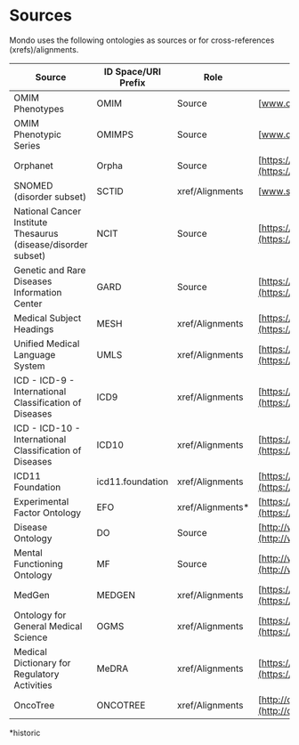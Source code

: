 ---
---
# Sources

Mondo uses the following ontologies as sources or for cross-references (xrefs)/alignments.

Source | ID Space/URI Prefix | Role | Website
--- | --- | --- | ---
OMIM Phenotypes | OMIM | Source | [www.omim.org](https://www.omim.org/) 
OMIM Phenotypic Series | OMIMPS | Source | [www.omim.org](https://www.omim.org/)
Orphanet | Orpha | Source | [https://www.orpha.net/consor/cgi-bin/index.php](https://www.orpha.net/consor/cgi-bin/index.php)
SNOMED (disorder subset) | SCTID | xref/Alignments | [www.snomed.org](http://www.snomed.org/)
National Cancer Institute Thesaurus (disease/disorder subset) | NCIT |Source | [https://ncit.nci.nih.gov/ncitbrowser/](https://ncit.nci.nih.gov/ncitbrowser/)
Genetic and Rare Diseases Information Center | GARD | Source |[https://rarediseases.info.nih.gov/](https://rarediseases.info.nih.gov/)
Medical Subject Headings | MESH | xref/Alignments | [https://id.nlm.nih.gov/mesh/](https://id.nlm.nih.gov/mesh/)
Unified Medical Language System | UMLS | xref/Alignments | [https://www.nlm.nih.gov/research/umls/index.html](https://www.nlm.nih.gov/research/umls/index.html)
ICD - ICD-9 - International Classification of Diseases | ICD9 | xref/Alignments | [https://www.cdc.gov/nchs/icd/icd9.htm](https://www.cdc.gov/nchs/icd/icd9.htm)
ICD - ICD-10 - International Classification of Diseases | ICD10 | xref/Alignments | [https://www.cdc.gov/nchs/icd/icd10cm.htm](https://www.cdc.gov/nchs/icd/icd10cm.htm)
ICD11 Foundation | icd11.foundation | xref/Alignments | [https://icd.who.int/dev11/](https://icd.who.int/dev11/) 
Experimental Factor Ontology | EFO | xref/Alignments* | [https://www.ebi.ac.uk/efo/](https://www.ebi.ac.uk/efo/)
Disease Ontology | DO | Source | [http://www.obofoundry.org/ontology/doid.html](http://www.obofoundry.org/ontology/doid.html)
Mental Functioning Ontology | MF | Source | [http://www.obofoundry.org/ontology/mf.html](http://www.obofoundry.org/ontology/mf.html)
MedGen | MEDGEN |xref/Alignments | [https://www.ncbi.nlm.nih.gov/medgen/](https://www.ncbi.nlm.nih.gov/medgen/)
Ontology for General Medical Science | OGMS | xref/Alignments | [https://github.com/OGMS/ogms](https://github.com/OGMS/ogms)
Medical Dictionary for Regulatory Activities | MeDRA | xref/Alignments | [https://www.meddra.org/](https://www.meddra.org/)
OncoTree | ONCOTREE | xref/Alignments | [http://oncotree.mskcc.org/#/home](http://oncotree.mskcc.org/#/home)

*historic










 
